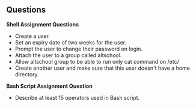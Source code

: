 ## Questions
**Shell Assignment Questions**
- Create a user.
- Set an expiry date of two weeks for the user.
- Prompt the user to change their password on login.
- Attach the user to a group called altschool.
- Allow altschool group to be able to run only cat command on /etc/
- Create another user and make sure that this user doesn't have a home directory.

**Bash Script Assignment Question**
- Describe at least 15 operators used in Bash script.
